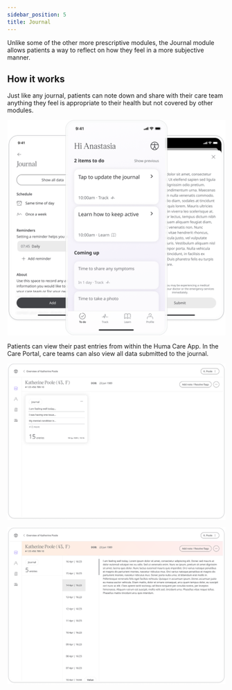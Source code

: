 ```yaml
---
sidebar_position: 5
title: Journal
---
```


Unlike some of the other more prescriptive modules, the Journal module allows patients a way to reflect on how they feel in a more subjective manner.

## How it works

Just like any journal, patients can note down and share with their care team anything they feel is appropriate to their health but not covered by other modules.

![Adding to the journal](./assets/journal.png)

Patients can view their past entries from within the Huma Care App. In the Care Portal, care teams can also view all data submitted to the journal.

![Journal in Care Portal](./assets/cp-patient-summary-journal.png)

![Journal in Care Portal](./assets/cp-module-details-journal.png)
